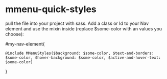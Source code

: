 # mmenu-quick-styles

pull the file into your project with sass. Add a class or Id to your Nav element and use the mixin inside (replace $some-color with an values you choose):

#my-nav-element{

	@include MMenuStyles($background: $some-color, $text-and-borders: $some-color, $hover-background: $some-color, $active-and-hover-text: $some-color)

}
